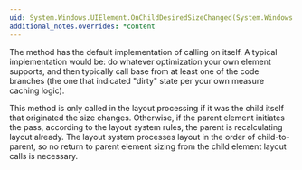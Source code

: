 ```yaml
---
uid: System.Windows.UIElement.OnChildDesiredSizeChanged(System.Windows.UIElement)
additional_notes.overrides: *content
---
```


<p>The <xref href="System.Windows.UIElement.OnChildDesiredSizeChanged(System.Windows.UIElement)"></xref> method has the default implementation of calling <xref href="System.Windows.UIElement.InvalidateMeasure"></xref> on itself. A typical implementation would be: do whatever optimization your own element supports, and then typically call base <xref href="System.Windows.UIElement.OnChildDesiredSizeChanged(System.Windows.UIElement)"></xref> from at least one of the code branches (the one that indicated "dirty" state per your own measure caching logic).  
  
 This method is only called in the layout processing if it was the child itself that originated the size changes. Otherwise, if the parent element initiates the <xref href="System.Windows.UIElement.Measure(System.Windows.Size)"></xref> pass, according to the layout system rules, the parent is recalculating layout already. The layout system processes layout in the order of child-to-parent, so no return to parent element sizing from the child element layout calls is necessary.</p>



